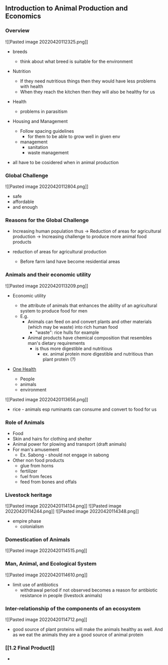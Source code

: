 ## Introduction to Animal Production and Economics
### Overview

![[Pasted image 20220420112325.png]]
- breeds
	- think about what breed is suitable for the environment
- Nutrition
	- If they need nutritious things then they would have less problems with health
	- When they reach the kitchen then they will also be healthy for us
- Health
	- problems in parasitism
- Housing and Management
	- Follow spacing guidelines
		- for them to be able to grow well in given env
	- management 
		- sanitation
		- waste management

- all have to be cosidered when in animal production

### Global Challenge
![[Pasted image 20220420112804.png]]
- safe
- affordable
- and enough

### Reasons for the Global Challenge
- Increasing human population thus -> Reduction of areas for agricultural production -> Increasing challenge to produce more animal food products

- reduction of areas for agricultural production
	- Before farm land have become residential areas

### Animals and their economic utility
![[Pasted image 20220420113209.png]]
- Economic utility
	- the attribute of animals that enhances the ability of an agricultural system to produce food for men
	- E.g.
		- Animals can feed on and convert plants and other materials (which may be waste) into rich human food
			- "waste": rice hulls for example
		- Animal products have chemical composition that resembles man's dietary requirements
			- is thus more digestible and nutritious
				- ex. animal protein more digestible and nutritious than plant protein (?)

- [One Health](https://www.ncbi.nlm.nih.gov/pmc/articles/PMC4806965/)
	- People
	- animals
	- environment

![[Pasted image 20220420113656.png]]
- rice - animals esp ruminants can consume and convert to food for us

### Role of Animals
- Food
- Skin and hairs for clothing and shelter
- Animal power for plowing and transport (draft animals)
- For man's amusement
	- Ex. Sabong - should not engage in sabong
- Other non food products 
	- glue from horns
	- fertilizer
	- fuel from feces
	- feed from bones and offals

### Livestock heritage
![[Pasted image 20220420114134.png]]
![[Pasted image 20220420114244.png]]
![[Pasted image 20220420114348.png]]
- empire phase
	- colonialism

### Domestication of Animals
![[Pasted image 20220420114515.png]]

### Man, Animal, and Ecological System
![[Pasted image 20220420114610.png]] 

- limit use of antibiotics 
	- withdrawal period if not observed becomes a reason for antibiotic resistance in people (livestock animals)

### Inter-relationship of the components of an ecosystem

![[Pasted image 20220420114712.png]]

- good source of plant proteins will make the animals healthy as well. And as we eat the animals they are a good source of animal protein


### [[1.2 Final Product]]
-